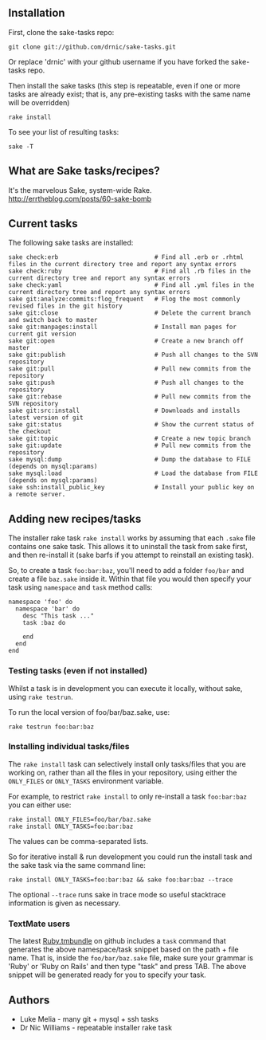 ## Installation

First, clone the sake-tasks repo:

	git clone git://github.com/drnic/sake-tasks.git

Or replace 'drnic' with your github username if you have forked the sake-tasks repo.

Then install the sake tasks (this step is repeatable, even if one or more tasks are already exist; that is, any pre-existing tasks with the same name will be overridden)

	rake install

To see your list of resulting tasks:

	sake -T

## What are Sake tasks/recipes?

It's the marvelous Sake, system-wide Rake.  
http://errtheblog.com/posts/60-sake-bomb

## Current tasks

The following sake tasks are installed:

	sake check:erb                           # Find all .erb or .rhtml files in the current directory tree and report any syntax errors
	sake check:ruby                          # Find all .rb files in the current directory tree and report any syntax errors
	sake check:yaml                          # Find all .yml files in the current directory tree and report any syntax errors
	sake git:analyze:commits:flog_frequent   # Flog the most commonly revised files in the git history
	sake git:close                           # Delete the current branch and switch back to master
	sake git:manpages:install                # Install man pages for current git version
	sake git:open                            # Create a new branch off master
	sake git:publish                         # Push all changes to the SVN repository
	sake git:pull                            # Pull new commits from the repository
	sake git:push                            # Push all changes to the repository
	sake git:rebase                          # Pull new commits from the SVN repository
	sake git:src:install                     # Downloads and installs latest version of git
	sake git:status                          # Show the current status of the checkout
	sake git:topic                           # Create a new topic branch
	sake git:update                          # Pull new commits from the repository
	sake mysql:dump                          # Dump the database to FILE (depends on mysql:params)
	sake mysql:load                          # Load the database from FILE (depends on mysql:params)
	sake ssh:install_public_key              # Install your public key on a remote server.

## Adding new recipes/tasks

The installer rake task `rake install` works by assuming that each `.sake` file contains one sake task. This allows it to uninstall the task from sake first, and then re-install it (sake barfs if you attempt to reinstall an existing task).

So, to create a task `foo:bar:baz`, you'll need to add a folder `foo/bar` and create a file `baz.sake` inside it. Within that file you would then specify your task using `namespace` and `task` method calls:

	namespace 'foo' do
	  namespace 'bar' do
	    desc "This task ..."
	    task :baz do

	    end
	  end
	end

### Testing tasks (even if not installed)

Whilst a task is in development you can execute it locally, without sake, using `rake testrun`.

To run the local version of foo/bar/baz.sake, use:

	rake testrun foo:bar:baz

### Installing individual tasks/files

The `rake install` task can selectively install only tasks/files that you are working on, rather than all the files in your repository, using either the `ONLY_FILES` or `ONLY_TASKS` environment variable.

For example, to restrict `rake install` to only re-install a task `foo:bar:baz` you can either use:

	rake install ONLY_FILES=foo/bar/baz.sake
	rake install ONLY_TASKS=foo:bar:baz

The values can be comma-separated lists.

So for iterative install & run development you could run the install task and the sake task via the same command line:

	rake install ONLY_TASKS=foo:bar:baz && sake foo:bar:baz --trace

The optional `--trace` runs sake in trace mode so useful stacktrace information is given as necessary.

### TextMate users

The latest [Ruby.tmbundle](http://github.com/drnic/ruby-tmbundle) on github includes a `task` command that generates the above namespace/task snippet based on the path + file name. That is, inside the `foo/bar/baz.sake` file, make sure your grammar is 'Ruby' or 'Ruby on Rails' and then type "task" and press TAB. The above snippet will be generated ready for you to specify your task.

## Authors

* Luke Melia - many git + mysql + ssh tasks
* Dr Nic Williams - repeatable installer rake task
